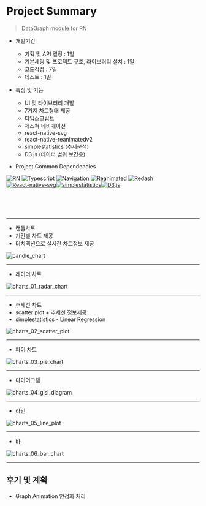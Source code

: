 # Project Summary

> DataGraph module for RN
- 개발기간
  + 기획 및 API 결정 : 1일
  + 기본세팅 및 프로젝트 구조, 라이브러리 설치 : 1일
  + 코드작성 : 7일
  + 테스트 : 1일
- 특징 및 기능
  + UI 및 라이브러리 개발
  + 7가지 차트형태 제공
  + 타입스크립트
  + 제스쳐 네비게이션
  + react-native-svg
  + react-native-reanimatedv2
  + simplestatistics (추세분석)
  + D3.js (데이터 범위 보간용)
  
- Project Common Dependencies

[![RN](https://img.shields.io/badge/React--Native-v0.63.4-white?style=fla&labelColor=blue&logoColor=blackt&logo=react)](https://github.com/facebook/react-native)
[![Typescript](https://img.shields.io/badge/Typescript-v4.1.3-white?style=flat&labelColor=blue&logoColor=black&logo=typescript)](https://github.com/microsoft/TypeScript)
[![Navigation](https://img.shields.io/badge/React--Navigation-v5-white?style=flat&labelColor=blue&logoColor=black&logo=react)](https://github.com/react-navigation/react-navigation)
  [![Reanimated](https://img.shields.io/badge/React--native--reanimated-v2.0.0--rc.0-white?style=flat&labelColor=blue&logoColor=black&logo=react)](https://docs.swmansion.com/react-native-reanimated/)
[![Redash](https://img.shields.io/badge/React--native--redash-v16.0.8-white?style=flat&labelColor=blue&logoColor=black&logo=react)](https://github.com/wcandillon/react-native-redash)
[![React-native-svg](https://img.shields.io/badge/React--native--svg-white?style=flat&labelColor=blue&logoColor=black&logo=react)](https://github.com/react-native-svg/react-native-svg)[![simplestatistics](https://img.shields.io/badge/simplestatistics-white?style=flat&labelColor=blue&logoColor=black&logo=react)](https://simplestatistics.org/)[![D3.js](https://img.shields.io/badge/D3.js-white?style=flat&labelColor=blue&logoColor=black&logo=react)](https://d3js.org/)

</br></br></br>
***
- 캔들차트
- 기간별 차트 제공
- 터치액션으로 실시간 차트정보 제공

![candle_chart](https://user-images.githubusercontent.com/25360777/120130585-83fbb880-c201-11eb-90d3-ce037b788c20.gif)
***
- 레이더 차트

![charts_01_radar_chart](https://user-images.githubusercontent.com/25360777/120130595-865e1280-c201-11eb-8dfb-33a6e52e0c35.gif)
***
- 추세선 차트
- scatter plot + 추세선 정보제공
- simplestatistics - Linear Regression

![charts_02_scatter_plot](https://user-images.githubusercontent.com/25360777/120130598-8827d600-c201-11eb-88c0-37b774e125c1.gif)
***
- 파이 차트

![charts_03_pie_chart](https://user-images.githubusercontent.com/25360777/120130601-89590300-c201-11eb-9526-f7c5335e17cb.gif)
***
- 다이어그램

![charts_04_glsl_diagram](https://user-images.githubusercontent.com/25360777/120130603-8a8a3000-c201-11eb-8113-b55e20b9fa83.gif)
***
- 라인

![charts_05_line_plot](https://user-images.githubusercontent.com/25360777/120130606-8d852080-c201-11eb-816e-faa772e386ac.gif)
***
- 바

![charts_06_bar_chart](https://user-images.githubusercontent.com/25360777/120130612-8f4ee400-c201-11eb-83f3-76e87593a77c.gif)
***

## 후기 및 계획
- Graph Animation 안정화 처리
